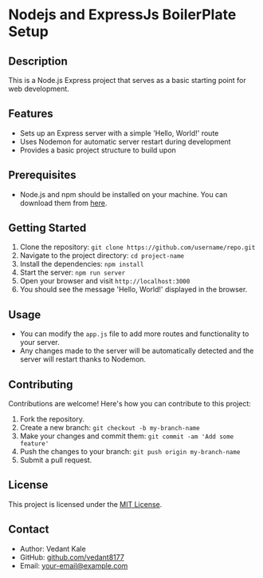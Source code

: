 # Nodejs and ExpressJs BoilerPlate Setup

## Description
This is a Node.js Express project that serves as a basic starting point for web development.

## Features
- Sets up an Express server with a simple 'Hello, World!' route
- Uses Nodemon for automatic server restart during development
- Provides a basic project structure to build upon

## Prerequisites
- Node.js and npm should be installed on your machine. You can download them from [here](https://nodejs.org).

## Getting Started
1. Clone the repository: `git clone https://github.com/username/repo.git`
2. Navigate to the project directory: `cd project-name`
3. Install the dependencies: `npm install`
4. Start the server: `npm run server`
5. Open your browser and visit `http://localhost:3000`
6. You should see the message 'Hello, World!' displayed in the browser.

## Usage
- You can modify the `app.js` file to add more routes and functionality to your server.
- Any changes made to the server will be automatically detected and the server will restart thanks to Nodemon.

## Contributing
Contributions are welcome! Here's how you can contribute to this project:
1. Fork the repository.
2. Create a new branch: `git checkout -b my-branch-name`
3. Make your changes and commit them: `git commit -am 'Add some feature'`
4. Push the changes to your branch: `git push origin my-branch-name`
5. Submit a pull request.

## License
This project is licensed under the [MIT License](LICENSE).

## Contact
- Author: Vedant Kale
- GitHub: [github.com/vedant8177](https://github.com/vedant8177)
- Email: your-email@example.com
